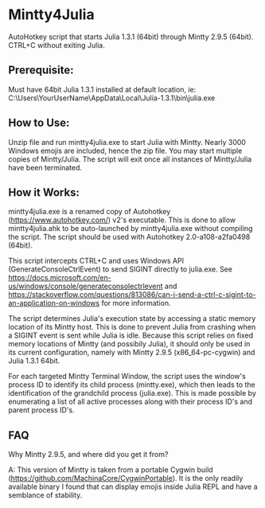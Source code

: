 # Mintty4Julia
AutoHotkey script that starts Julia 1.3.1 (64bit) through Mintty 2.9.5 (64bit). CTRL+C without exiting Julia.

## Prerequisite:  
Must have 64bit Julia 1.3.1 installed at default location, ie: C:\Users\YourUserName\AppData\Local\Julia-1.3.1\bin\julia.exe

## How to Use:  
Unzip file and run mintty4julia.exe to start Julia with Mintty.  Nearly 3000 Windows emojis are included, hence the zip file.  You may start multiple copies of Mintty/Julia.  The script will exit once all instances of Mintty/Julia have been terminated.

## How it Works:
mintty4julia.exe is a renamed copy of Autohotkey (https://www.autohotkey.com/) v2's executable.  This is done to allow mintty4julia.ahk to be auto-launched by mintty4julia.exe without compiling the script.  The script should be used with Autohotkey 2.0-a108-a2fa0498 (64bit).  

This script intercepts CTRL+C and uses Windows API (GenerateConsoleCtrlEvent) to send SIGINT directly to julia.exe.  See https://docs.microsoft.com/en-us/windows/console/generateconsolectrlevent and https://stackoverflow.com/questions/813086/can-i-send-a-ctrl-c-sigint-to-an-application-on-windows for more information.

The script determines Julia's execution state by accessing a static memory location of its Mintty host.  This is done to prevent Julia from crashing when a SIGINT event is sent while Julia is idle.  Because this script relies on fixed memory locations of Mintty (and possibily Julia), it should only be used in its current configuration, namely with Mintty 2.9.5 (x86_64-pc-cygwin) and Julia 1.3.1 64bit.

For each targeted Mintty Terminal Window, the script uses the window's process ID to identify its child process (mintty.exe), which then leads to the identification of the grandchild process (julia.exe).  This is made possible by enumerating a list of all active processes along with their process ID's and parent process ID's.

## FAQ
Why Mintty 2.9.5, and where did you get it from? 

A:  This version of Mintty is taken from a portable Cygwin build (https://github.com/MachinaCore/CygwinPortable).  It is the only readily available binary I found that can display emojis inside Julia REPL and have a semblance of stability.
